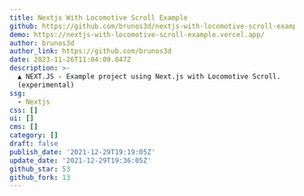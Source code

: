 ```yaml
---
title: Nextjs With Locomotive Scroll Example
github: https://github.com/brunos3d/nextjs-with-locomotive-scroll-example
demo: https://nextjs-with-locomotive-scroll-example.vercel.app/
author: brunos3d
author_link: https://github.com/brunos3d
date: 2023-11-26T11:04:09.847Z
description: >-
  ▲ NEXT.JS - Example project using Next.js with Locomotive Scroll.
  (experimental)
ssg:
  - Nextjs
css: []
ui: []
cms: []
category: []
draft: false
publish_date: '2021-12-29T19:19:05Z'
update_date: '2021-12-29T19:36:05Z'
github_star: 53
github_fork: 13
---
```

